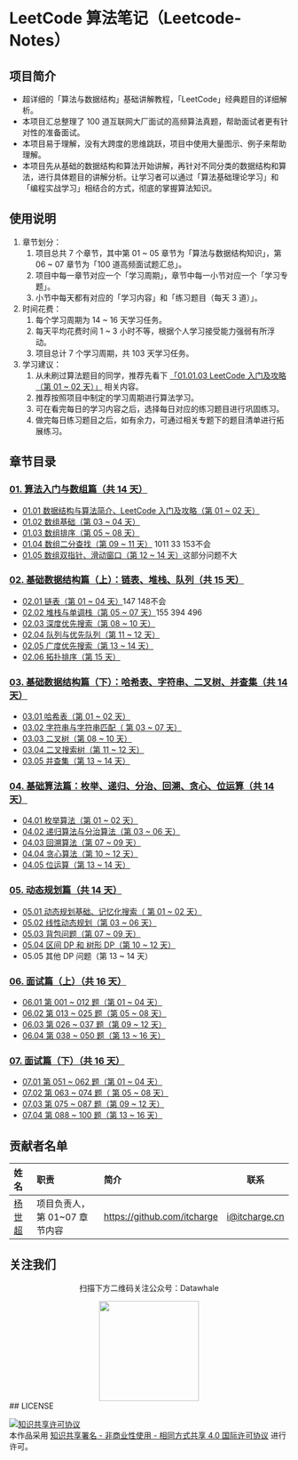 # LeetCode 算法笔记（Leetcode-Notes）

## 项目简介

- 超详细的「算法与数据结构」基础讲解教程，「LeetCode」经典题目的详细解析。
- 本项目汇总整理了 100 道互联网大厂面试的高频算法真题，帮助面试者更有针对性的准备面试。
- 本项目易于理解，没有大跨度的思维跳跃，项目中使用大量图示、例子来帮助理解。
- 本项目先从基础的数据结构和算法开始讲解，再针对不同分类的数据结构和算法，进行具体题目的讲解分析。让学习者可以通过「算法基础理论学习」和「编程实战学习」相结合的方式，彻底的掌握算法知识。

## 使用说明

1. 章节划分：
   1. 项目总共 7 个章节，其中第 01 ~ 05 章节为「算法与数据结构知识」，第 06 ~ 07 章节为「100 道高频面试题汇总」。
   2. 项目中每一章节对应一个「学习周期」，章节中每一小节对应一个「学习专题」。
   3. 小节中每天都有对应的「学习内容」和「练习题目（每天 3 道）」。
2. 时间花费：
   1. 每个学习周期为 14 ~ 16 天学习任务。
   2. 每天平均花费时间 1 ~ 3 小时不等，根据个人学习接受能力强弱有所浮动。
   3. 项目总计 7 个学习周期，共 103 天学习任务。
3. 学习建议：
   1. 从未刷过算法题目的同学，推荐先看下 [「01.01.03 LeetCode 入门及攻略（第 01 ~ 02 天）」](https://github.com/datawhalechina/leetcode-notes/blob/main/docs/ch01/01.01/01.01.03%20LeetCode-Guide.md) 相关内容。
   2. 推荐按照项目中制定的学习周期进行算法学习。
   3. 可在看完每日的学习内容之后，选择每日对应的练习题目进行巩固练习。
   4. 做完每日练习题目之后，如有余力，可通过相关专题下的题目清单进行拓展练习。

## 章节目录

### [01. 算法入门与数组篇（共 14 天）](https://github.com/datawhalechina/leetcode-notes/blob/main/docs/ch01/index.md)

- [01.01 数据结构与算法简介、LeetCode 入门及攻略（第 01 ~ 02 天）](https://github.com/datawhalechina/leetcode-notes/blob/main/docs/ch01/01.01/index.md)
- [01.02 数组基础（第 03 ~ 04 天）](https://github.com/datawhalechina/leetcode-notes/blob/main/docs/ch01/01.02/index.md)
- [01.03 数组排序（第 05 ~ 08 天）](https://github.com/datawhalechina/leetcode-notes/blob/main/docs/ch01/01.03/index.md)
- [01.04 数组二分查找（第 09 ~ 11 天）](https://github.com/datawhalechina/leetcode-notes/blob/main/docs/ch01/01.04/index.md) 1011    33   153不会
- [01.05 数组双指针、滑动窗口（第 12 ~ 14 天）](https://github.com/datawhalechina/leetcode-notes/blob/main/docs/ch01/01.05/index.md)这部分问题不大

### [02. 基础数据结构篇（上）：链表、堆栈、队列（共 15 天）](https://github.com/datawhalechina/leetcode-notes/blob/main/docs/ch02/index.md)

- [02.01 链表（第 01 ~ 04 天）](https://github.com/datawhalechina/leetcode-notes/blob/main/docs/ch02/02.01/index.md)147 148不会
- [02.02 堆栈与单调栈（第 05 ~ 07 天）](https://github.com/datawhalechina/leetcode-notes/blob/main/docs/ch02/02.02/index.md)155 394 496
- [02.03 深度优先搜索（第 08 ~ 10 天）](https://github.com/datawhalechina/leetcode-notes/blob/main/docs/ch02/02.03/index.md)
- [02.04 队列与优先队列（第 11 ~ 12 天）](https://github.com/datawhalechina/leetcode-notes/blob/main/docs/ch02/02.04/index.md)
- [02.05 广度优先搜索（第 13 ~ 14 天）](https://github.com/datawhalechina/leetcode-notes/blob/main/docs/ch02/02.05/index.md)
- [02.06 拓扑排序（第 15 天）](https://github.com/datawhalechina/leetcode-notes/blob/main/docs/ch02/02.06/index.md)

### [03. 基础数据结构篇（下）：哈希表、字符串、二叉树、并查集（共 14 天）](https://github.com/datawhalechina/leetcode-notes/blob/main/docs/ch03/index.md)

- [03.01 哈希表（第 01 ~ 02 天）](https://github.com/datawhalechina/leetcode-notes/blob/main/docs/ch03/03.01/index.md)
- [03.02 字符串与字符串匹配（ 第 03 ~ 07 天）](https://github.com/datawhalechina/leetcode-notes/blob/main/docs/ch03/03.02/index.md)
- [03.03 二叉树（第 08 ~ 10 天）](https://github.com/datawhalechina/leetcode-notes/blob/main/docs/ch03/03.03/index.md)
- [03.04 二叉搜索树（第 11 ~ 12 天）](https://github.com/datawhalechina/leetcode-notes/blob/main/docs/ch03/03.04/index.md)
- [03.05 并查集（第 13 ~ 14 天）](https://github.com/datawhalechina/leetcode-notes/blob/main/docs/ch03/03.05/index.md)

### [04. 基础算法篇：枚举、递归、分治、回溯、贪心、位运算（共 14 天）](https://github.com/datawhalechina/leetcode-notes/blob/main/docs/ch04/index.md)

- [04.01 枚举算法（第 01 ~ 02 天）](https://github.com/datawhalechina/leetcode-notes/blob/main/docs/ch04/04.01/index.md)
- [04.02 递归算法与分治算法（第 03 ~ 06 天）](https://github.com/datawhalechina/leetcode-notes/blob/main/docs/ch04/04.02/index.md)
- [04.03 回溯算法（第 07 ~ 09 天）](https://github.com/datawhalechina/leetcode-notes/blob/main/docs/ch04/04.03/index.md)
- [04.04 贪心算法（第 10 ~ 12 天）](https://github.com/datawhalechina/leetcode-notes/blob/main/docs/ch04/04.04/index.md)
- [04.05 位运算（第 13 ~ 14 天）](https://github.com/datawhalechina/leetcode-notes/blob/main/docs/ch04/04.05/index.md)

### [05. 动态规划篇（共 14 天）](https://github.com/datawhalechina/leetcode-notes/blob/main/docs/ch05/index.md)

- [05.01 动态规划基础、记忆化搜索（ 第 01 ~ 02 天）](https://github.com/datawhalechina/leetcode-notes/blob/main/docs/ch05/05.01/index.md)
- [05.02 线性动态规划（第 03 ~ 06 天）](https://github.com/datawhalechina/leetcode-notes/blob/main/docs/ch05/05.02/index.md)
- [05.03 背包问题（第 07 ~ 09 天）](https://github.com/datawhalechina/leetcode-notes/blob/main/docs/ch05/05.03/index.md)
- [05.04 区间 DP 和 树形 DP（第 10 ~ 12 天）](https://github.com/datawhalechina/leetcode-notes/blob/main/docs/ch05/05.04/index.md)
- 05.05 其他 DP 问题（第 13 ~ 14 天）

### [06. 面试篇（上）（共 16 天）](https://github.com/datawhalechina/leetcode-notes/blob/main/docs/ch06/index.md)

- [06.01 第 001 ~ 012 题（第 01 ~ 04 天）](https://github.com/datawhalechina/leetcode-notes/blob/main/docs/ch06/06.01/index.md)
- [06.02 第 013 ~ 025 题（第 05 ~ 08 天）](https://github.com/datawhalechina/leetcode-notes/blob/main/docs/ch06/06.02/index.md)
- [06.03 第 026 ~ 037 题（第 09 ~ 12 天）](https://github.com/datawhalechina/leetcode-notes/blob/main/docs/ch06/06.03/index.md)
- [06.04 第 038 ~ 050 题（第 13 ~ 16 天）](https://github.com/datawhalechina/leetcode-notes/blob/main/docs/ch06/06.04/index.md)

### [07. 面试篇（下）（共 16 天）](https://github.com/datawhalechina/leetcode-notes/blob/main/docs/ch07/index.md)

- [07.01 第 051 ~ 062 题（第 01 ~ 04 天）](https://github.com/datawhalechina/leetcode-notes/blob/main/docs/ch07/07.01/index.md)
- [07.02 第 063 ~ 074 题（ 第 05 ~ 08 天）](https://github.com/datawhalechina/leetcode-notes/blob/main/docs/ch07/07.02/index.md)
- [07.03 第 075 ~ 087 题（第 09 ~ 12 天）](https://github.com/datawhalechina/leetcode-notes/blob/main/docs/ch07/07.03/index.md)
- [07.04 第 088 ~ 100 题（第 13 ~ 16 天）](https://github.com/datawhalechina/leetcode-notes/blob/main/docs/ch07/07.04/index.md)

## 贡献者名单

| 姓名                                  | 职责                          | 简介                        | 联系          |
| :------------------------------------ | :---------------------------- | :-------------------------- | ------------- |
| [杨世超](https://github.com/itcharge) | 项目负责人，第 01~07 章节内容 | https://github.com/itcharge | i@itcharge.cn |

## 关注我们

<div align=center>
<p>扫描下方二维码关注公众号：Datawhale</p>
<img src="https://raw.githubusercontent.com/datawhalechina/pumpkin-book/master/res/qrcode.jpeg" width = "180" height = "180">
</div>
## LICENSE

<a rel="license" href="http://creativecommons.org/licenses/by-nc-sa/4.0/"><img alt="知识共享许可协议" style="border-width:0" src="https://img.shields.io/badge/license-CC%20BY--NC--SA%204.0-lightgrey" /></a><br/>本作品采用 <a rel="license" href="http://creativecommons.org/licenses/by-nc-sa/4.0/">知识共享署名 - 非商业性使用 - 相同方式共享 4.0 国际许可协议</a> 进行许可。
